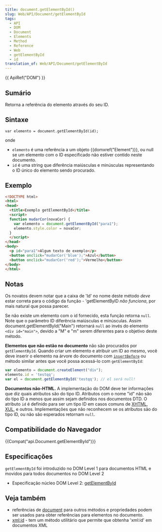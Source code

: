 ```yaml
---
title: document.getElementById()
slug: Web/API/Document/getElementById
tags:
  - API
  - DOM
  - Document
  - Elements
  - Method
  - Reference
  - Web
  - getElementById
  - id
translation_of: Web/API/Document/getElementById
---
```

{{ ApiRef("DOM") }}

## Sumário

Retorna a referência do elemento através do seu ID.

## Sintaxe

```
var elemento = document.getElementById(id);
```

onde

- `elemento` é uma referência a um objeto {{domxref("Element")}}, ou null se um elemento com o ID especificado não estiver contido neste documento.
- `id` é uma string que diferência maiúsculas e minúsculas representando o ID único do elemento sendo procurado.

## Exemplo

```html
<!DOCTYPE html>
<html>
<head>
  <title>Exemplo getElementById</title>
  <script>
  function mudarCor(novaCor) {
    var elemento = document.getElementById("para1");
    elemento.style.color = novaCor;
  }
  </script>
</head>
<body>
  <p id="para1">Algum texto de exemplo</p>
  <button onclick="mudarCor('blue');">Azul</button>
  <button onclick="mudarCor('red');">Vermelho</button>
</body>
</html>
```

## Notas

Os novatos devem notar que a caixa de 'Id' no nome deste método _deve_ estar correta para o código da função - 'getElementByID _não funciona_, por mais natural que possa parecer.

Se não existe um elemento com o id fornecido, esta função retorna `null`. Note que o parâmetro ID diferência maiúsculas e minúsculas. Assim document.getElementById("Main") retornará `null` ao invés do elemento `<div id="main">`, devido a "M" e "m" serem diferentes para o objetivo deste método.

**Elementos que não estão no documento** não são procurados por `getElementById`. Quando criar um elemento e atribuir um ID ao mesmo, você deve inserir o elemento na árvore do documento com [`insertBefore`](/en-US/docs/DOM/Node.insertBefore) ou método similar antes que você possa acessá-lo com `getElementById`:

```js
var elemento = document.createElement("div");
elemento.id = 'testqq';
var el = document.getElementById('testqq'); // el será null!
```

**Documentos não-HTML.** A implementação do DOM deve ter informações que diz quais atributos são do tipo ID. Atributos com o nome "id" não são do tipo ID a menos que assim sejam definidos nos documentos DTD. O atributo `id` é definido para ser um tipo ID em casos comuns de [XHTML](/pt-BR/docs/XHTML), [XUL](/pt-BR/docs/XUL), e outros. Implementações que não reconhecem se os atributos são do tipo ID, ou não são esperados retornam `null`.

## Compatibilidade do Navegador

{{Compat("api.Document.getElementById")}}

## Especificações

`getElementById` foi introduzido no DOM Level 1 para documentos HTML e movidos para todos documentos no DOM Level 2

- Especificação núcleo DOM Level 2: [getElementById](https://www.w3.org/TR/DOM-Level-2-Core/core.html#ID-getElBId)

## Veja também

- referências de [document](/pt-BR/docs/DOM/document) para outros métodos e propriedades podem ser usados para obter referências para elementos no documento.
- [xml:id](/pt-BR/docs/xml/xml:id) - tem um método utilitário que permite que obtenha 'xml:id' em documentos XML
